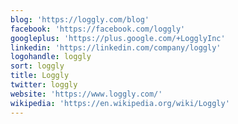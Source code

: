 ```yaml
---
blog: 'https://loggly.com/blog'
facebook: 'https://facebook.com/loggly'
googleplus: 'https://plus.google.com/+LogglyInc'
linkedin: 'https://linkedin.com/company/loggly'
logohandle: loggly
sort: loggly
title: Loggly
twitter: loggly
website: 'https://www.loggly.com/'
wikipedia: 'https://en.wikipedia.org/wiki/Loggly'
---
```

